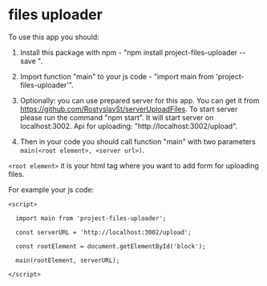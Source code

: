 # files uploader
 To use this app you should:

 1. Install this package with npm - "npm install project-files-uploader --save ".

 2. Import function "main" to your js code - "import main from 'project-files-uploader'".

 3. Optionally: you can use prepared server for this app. You can get it from https://github.com/RostyslavSt/serverUploadFiles.
 To start server please run the command "npm start". It will start server on localhost:3002. 
 Api for uploading: "http://localhost:3002/upload".

 4. Then in your code you should call function "main" with two parameters `main(<root element>, <server url>)`.

 `<root element>` it is your html tag where you want to add form for uploading files.
 
 For example your js code:

```
<script>

  import main from 'project-files-uploader';

  const serverURL = 'http://localhost:3002/upload';

  const rootElement = document.getElementById('block');

  main(rootElement, serverURL);

</script>
```

